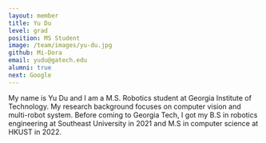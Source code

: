 ```yaml
---
layout: member
title: Yu Du
level: grad
position: MS Student
image: /team/images/yu-du.jpg
github: Mi-Dora
email: yudu@gatech.edu
alumni: true
next: Google
---
```


My name is Yu Du and I am a M.S. Robotics student at Georgia Institute of Technology. My research background focuses on computer vision and multi-robot system. Before coming to Georgia Tech, I got my B.S in robotics engineering at Southeast University in 2021 and M.S in computer science at HKUST in 2022.